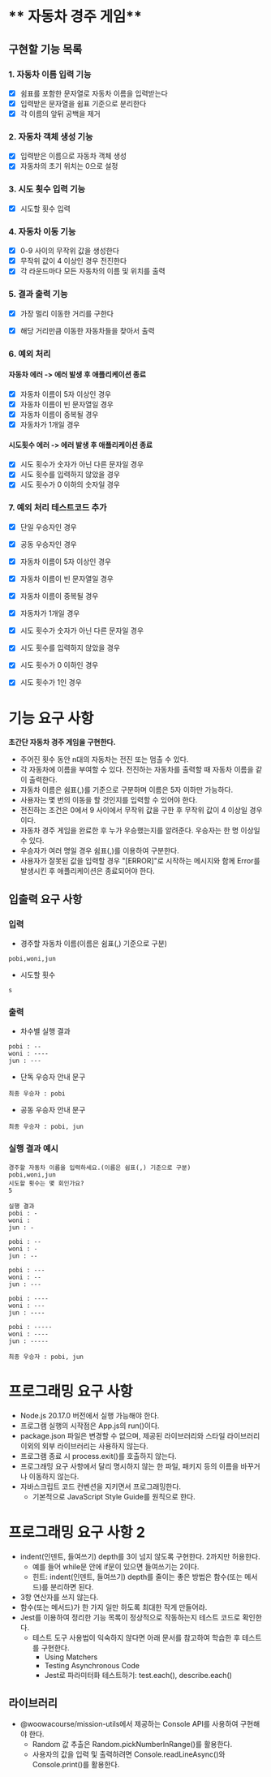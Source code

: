 # ** 자동차 경주 게임**

## 구현할 기능 목록
### 1. 자동차 이름 입력 기능
- [X] 쉼표를 포함한 문자열로 자동차 이름을 입력받는다
- [X] 입력받은 문자열을 쉼표 기준으로 분리한다
- [X] 각 이름의 앞뒤 공백을 제거

### 2. 자동차 객체 생성 기능
- [X] 입력받은 이름으로 자동차 객체 생성
- [X] 자동차의 초기 위치는 0으로 설정

### 3. 시도 횟수 입력 기능
- [X] 시도할 횟수 입력

### 4. 자동차 이동 기능
- [X] 0-9 사이의 무작위 값을 생성한다
- [X] 무작위 값이 4 이상인 경우 전진한다
- [X] 각 라운드마다 모든 자동차의 이름 및 위치를 출력

### 5. 결과 출력 기능
- [X] 가장 멀리 이동한 거리를 구한다
- [X] 해당 거리만큼 이동한 자동차들을 찾아서 출력


### 6. 예외 처리
#### 자동차 에러 -> 에러 발생 후 애플리케이션 종료
- [X] 자동차 이름이 5자 이상인 경우
- [X] 자동차 이름이 빈 문자열일 경우
- [X] 자동차 이름이 중복될 경우
- [X] 자동차가 1개일 경우

#### 시도횟수 에러 -> 에러 발생 후 애플리케이션 종료
- [X] 시도 횟수가 숫자가 아닌 다른 문자일 경우
- [X] 시도 횟수를 입력하지 않았을 경우
- [X] 시도 횟수가 0 이하의 숫자일 경우

### 7. 예외 처리 테스트코드 추가
- [X] 단일 우승자인 경우
- [X] 공동 우승자인 경우
- [X] 자동차 이름이 5자 이상인 경우
- [X] 자동차 이름이 빈 문자열일 경우
- [X] 자동차 이름이 중복될 경우
- [X] 자동차가 1개일 경우
- [X] 시도 횟수가 숫자가 아닌 다른 문자일 경우
- [X] 시도 횟수를 입력하지 않았을 경우
- [X] 시도 횟수가 0 이하인 경우
- [X] 시도 횟수가 1인 경우


# 기능 요구 사항

**초간단 자동차 경주 게임을 구현한다.**

- 주어진 횟수 동안 n대의 자동차는 전진 또는 멈출 수 있다.
- 각 자동차에 이름을 부여할 수 있다. 전진하는 자동차를 출력할 때 자동차 이름을 같이 출력한다.
- 자동차 이름은 쉼표(,)를 기준으로 구분하며 이름은 5자 이하만 가능하다.
- 사용자는 몇 번의 이동을 할 것인지를 입력할 수 있어야 한다.
- 전진하는 조건은 0에서 9 사이에서 무작위 값을 구한 후 무작위 값이 4 이상일 경우이다.
- 자동차 경주 게임을 완료한 후 누가 우승했는지를 알려준다. 우승자는 한 명 이상일 수 있다.
- 우승자가 여러 명일 경우 쉼표(,)를 이용하여 구분한다.
- 사용자가 잘못된 값을 입력할 경우 "[ERROR]"로 시작하는 메시지와 함께 Error를 발생시킨 후 애플리케이션은 종료되어야 한다.

## 입출력 요구 사항

### 입력

- 경주할 자동차 이름(이름은 쉼표(,) 기준으로 구분)

```
pobi,woni,jun
```

- 시도할 횟수

```
s
```

### 출력

- 차수별 실행 결과


```
pobi : --
woni : ----
jun : ---
```

- 단독 우승자 안내 문구
```
최종 우승자 : pobi
```

- 공동 우승자 안내 문구

```
최종 우승자 : pobi, jun
```

### 실행 결과 예시

```
경주할 자동차 이름을 입력하세요.(이름은 쉼표(,) 기준으로 구분)
pobi,woni,jun
시도할 횟수는 몇 회인가요?
5

실행 결과
pobi : -
woni : 
jun : -

pobi : --
woni : -
jun : --

pobi : ---
woni : --
jun : ---

pobi : ----
woni : ---
jun : ----

pobi : -----
woni : ----
jun : -----

최종 우승자 : pobi, jun
```

# 프로그래밍 요구 사항

- Node.js 20.17.0 버전에서 실행 가능해야 한다.
- 프로그램 실행의 시작점은 App.js의 run()이다.
- package.json 파일은 변경할 수 없으며, 제공된 라이브러리와 스타일 라이브러리 이외의 외부 라이브러리는 사용하지 않는다.
- 프로그램 종료 시 process.exit()를 호출하지 않는다.
- 프로그래밍 요구 사항에서 달리 명시하지 않는 한 파일, 패키지 등의 이름을 바꾸거나 이동하지 않는다.
- 자바스크립트 코드 컨벤션을 지키면서 프로그래밍한다.
  - 기본적으로 JavaScript Style Guide를 원칙으로 한다.

# 프로그래밍 요구 사항 2
- indent(인덴트, 들여쓰기) depth를 3이 넘지 않도록 구현한다. 2까지만 허용한다.
    - 예를 들어 while문 안에 if문이 있으면 들여쓰기는 2이다.
    - 힌트: indent(인덴트, 들여쓰기) depth를 줄이는 좋은 방법은 함수(또는 메서드)를 분리하면 된다.
- 3항 연산자를 쓰지 않는다.
- 함수(또는 메서드)가 한 가지 일만 하도록 최대한 작게 만들어라.
- Jest를 이용하여 정리한 기능 목록이 정상적으로 작동하는지 테스트 코드로 확인한다.
    - 테스트 도구 사용법이 익숙하지 않다면 아래 문서를 참고하여 학습한 후 테스트를 구현한다.
        - Using Matchers
        - Testing Asynchronous Code
        - Jest로 파라미터화 테스트하기: test.each(), describe.each()

## 라이브러리

- @woowacourse/mission-utils에서 제공하는 Console API를 사용하여 구현해야 한다.
  - Random 값 추출은 Random.pickNumberInRange()를 활용한다.
  - 사용자의 값을 입력 및 출력하려면 Console.readLineAsync()와 Console.print()를 활용한다.